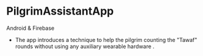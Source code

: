 # PilgrimAssistantApp
Android &amp; Firebase
- The app introduces a technique to help the pilgrim counting the "Tawaf" rounds without using any auxiliary wearable hardware .
